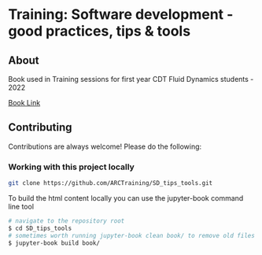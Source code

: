 # Training: Software development - good practices, tips & tools

## About

Book used in Training sessions for first year CDT Fluid Dynamics students - 2022

[Book Link](https://arctraining.github.io/SD_tips_tools/)

## Contributing

Contributions are always welcome! Please do the following:

### Working with this project locally

```bash
git clone https://github.com/ARCTraining/SD_tips_tools.git
```

To build the html content locally you can use the jupyter-book command line tool

```bash
# navigate to the repository root
$ cd SD_tips_tools
# sometimes worth running jupyter-book clean book/ to remove old files
$ jupyter-book build book/
```
